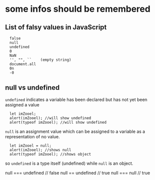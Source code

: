 # some infos should be remembered
## List of falsy values in JavaScript
```
  false
  null
  undefined
  0
  NaN
  '', "", ``    (empty string)
  document.all
  0n
  -0
```
## null vs undefined
  `undefined` indicates a variable has been declared but has not yet been assigned a value
```
  let imZooel;
  alert(imZooel); //will show undefined
  alert(typeof imZooel); //will show undefined
```
  `null` is an assignment value which can be assigned to a variable as a representation of no value.
```
  let imZooel = null;
  alert(imZooel); //shows null
  alert(typeof imZooel); //shows object
```
so `undefined` is a type itself (undefined) while `null` is an object.

  null === undefined // false
  null == undefined // true
  null === null // true
  
